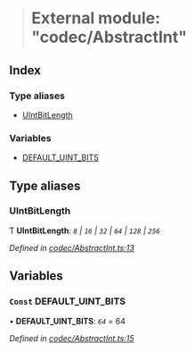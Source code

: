 > # External module: "codec/AbstractInt"

## Index

### Type aliases

* [UIntBitLength](_codec_abstractint_.md#uintbitlength)

### Variables

* [DEFAULT_UINT_BITS](_codec_abstractint_.md#const-default_uint_bits)

## Type aliases

###  UIntBitLength

Ƭ **UIntBitLength**: *`8` | `16` | `32` | `64` | `128` | `256`*

*Defined in [codec/AbstractInt.ts:13](https://github.com/polkadot-js/api/blob/9738ea1/packages/types/src/codec/AbstractInt.ts#L13)*

## Variables

### `Const` DEFAULT_UINT_BITS

• **DEFAULT_UINT_BITS**: *`64`* = 64

*Defined in [codec/AbstractInt.ts:15](https://github.com/polkadot-js/api/blob/9738ea1/packages/types/src/codec/AbstractInt.ts#L15)*